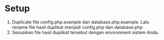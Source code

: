 # Setup
1. Duplicate file config.php.example dan database.php.example. Lalu rename file hasil duplikat menjadi config.php dan database.php 
2. Sesuaikan file hasil duplikat tersebut dengan environment sistem Anda.